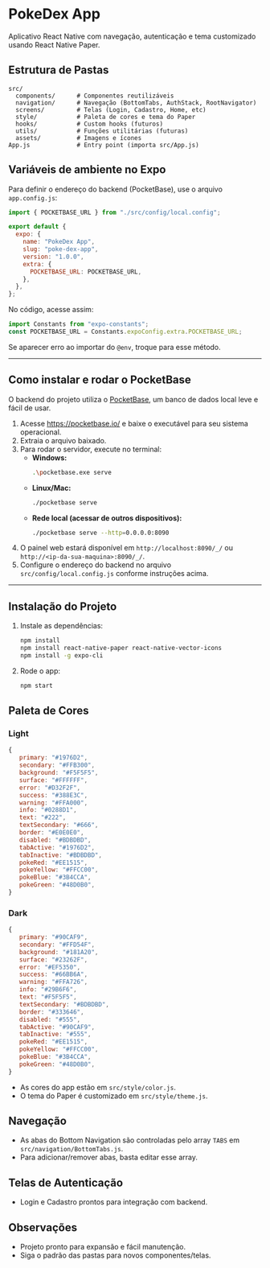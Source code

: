 # PokeDex App

Aplicativo React Native com navegação, autenticação e tema customizado usando React Native Paper.

## Estrutura de Pastas

```
src/
  components/      # Componentes reutilizáveis
  navigation/      # Navegação (BottomTabs, AuthStack, RootNavigator)
  screens/         # Telas (Login, Cadastro, Home, etc)
  style/           # Paleta de cores e tema do Paper
  hooks/           # Custom hooks (futuros)
  utils/           # Funções utilitárias (futuras)
  assets/          # Imagens e ícones
App.js             # Entry point (importa src/App.js)
```

## Variáveis de ambiente no Expo

Para definir o endereço do backend (PocketBase), use o arquivo `app.config.js`:

```js
import { POCKETBASE_URL } from "./src/config/local.config";

export default {
  expo: {
    name: "PokeDex App",
    slug: "poke-dex-app",
    version: "1.0.0",
    extra: {
      POCKETBASE_URL: POCKETBASE_URL,
    },
  },
};
```

No código, acesse assim:

```js
import Constants from "expo-constants";
const POCKETBASE_URL = Constants.expoConfig.extra.POCKETBASE_URL;
```

Se aparecer erro ao importar do `@env`, troque para esse método.

---

## Como instalar e rodar o PocketBase

O backend do projeto utiliza o [PocketBase](https://pocketbase.io/), um banco de dados local leve e fácil de usar.

1. Acesse https://pocketbase.io/ e baixe o executável para seu sistema operacional.
2. Extraia o arquivo baixado.
3. Para rodar o servidor, execute no terminal:
   - **Windows:**
     ```sh
     .\pocketbase.exe serve
     ```
   - **Linux/Mac:**
     ```sh
     ./pocketbase serve
     ```
   - **Rede local (acessar de outros dispositivos):**
     ```sh
     ./pocketbase serve --http=0.0.0.0:8090
     ```
4. O painel web estará disponível em `http://localhost:8090/_/` ou `http://<ip-da-sua-maquina>:8090/_/`.
5. Configure o endereço do backend no arquivo `src/config/local.config.js` conforme instruções acima.

---

## Instalação do Projeto

1. Instale as dependências:
   ```sh
   npm install
   npm install react-native-paper react-native-vector-icons
   npm install -g expo-cli
   ```
2. Rode o app:
   ```sh
   npm start
   ```

## Paleta de Cores

### Light

```js
{
   primary: "#1976D2",
   secondary: "#FFB300",
   background: "#F5F5F5",
   surface: "#FFFFFF",
   error: "#D32F2F",
   success: "#388E3C",
   warning: "#FFA000",
   info: "#0288D1",
   text: "#222",
   textSecondary: "#666",
   border: "#E0E0E0",
   disabled: "#BDBDBD",
   tabActive: "#1976D2",
   tabInactive: "#BDBDBD",
   pokeRed: "#EE1515",
   pokeYellow: "#FFCC00",
   pokeBlue: "#3B4CCA",
   pokeGreen: "#48D0B0",
}
```

### Dark

```js
{
   primary: "#90CAF9",
   secondary: "#FFD54F",
   background: "#181A20",
   surface: "#23262F",
   error: "#EF5350",
   success: "#66BB6A",
   warning: "#FFA726",
   info: "#29B6F6",
   text: "#F5F5F5",
   textSecondary: "#BDBDBD",
   border: "#333646",
   disabled: "#555",
   tabActive: "#90CAF9",
   tabInactive: "#555",
   pokeRed: "#EE1515",
   pokeYellow: "#FFCC00",
   pokeBlue: "#3B4CCA",
   pokeGreen: "#48D0B0",
}
```

- As cores do app estão em `src/style/color.js`.
- O tema do Paper é customizado em `src/style/theme.js`.

## Navegação

- As abas do Bottom Navigation são controladas pelo array `TABS` em `src/navigation/BottomTabs.js`.
- Para adicionar/remover abas, basta editar esse array.

## Telas de Autenticação

- Login e Cadastro prontos para integração com backend.

## Observações

- Projeto pronto para expansão e fácil manutenção.
- Siga o padrão das pastas para novos componentes/telas.
